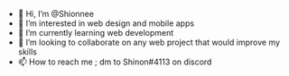 - 👋 Hi, I’m @Shionnee
- 👀 I’m interested in web design and mobile apps
- 🌱 I’m currently learning web development
- 💞️ I’m looking to collaborate on any web project that would improve my skills
- 📫 How to reach me ; dm to Shinon#4113 on discord

<!---
Shionnee/Shionnee is a ✨ special ✨ repository because its `README.md` (this file) appears on your GitHub profile.
You can click the Preview link to take a look at your changes.
--->
